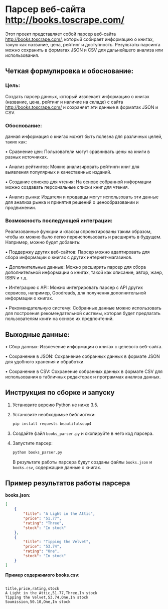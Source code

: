 # Парсер веб-сайта http://books.toscrape.com/
Этот проект представляет собой парсер веб-сайта http://books.toscrape.com/, который собирает информацию о книгах, такую как название, цена, рейтинг и доступность. Результаты парсинга можно сохранить в форматах JSON и CSV для дальнейшего анализа или использования.

## Четкая формулировка и обоснование:

### Цель: 
Создать парсер данных, который извлекает информацию о книгах (название, цена, рейтинг и наличие на складе) с сайта http://books.toscrape.com/ и сохраняет эти данные в форматах JSON и CSV.

### Обоснование: 
данная информация о книгах может быть полезна для различных целей, таких как:

•	Сравнение цен: Пользователи могут сравнивать цены на книги в разных источниках.

•	Анализ рейтингов: Можно анализировать рейтинги книг для выявления популярных и качественных изданий.

•	Создание списков для чтения: На основе собранной информации можно создавать персональные списки книг для чтения.

•	Анализ рынка: Издатели и продавцы могут использовать эти данные для анализа рынка и принятия решений о ценообразовании и продвижении.

### Возможность последующей интеграции:

Реализованные функции и классы спроектированы таким образом, чтобы их можно было легко переиспользовать и расширять в будущем. Например, можно будет добавить:

•	Поддержку других веб-сайтов: Парсер можно адаптировать для сбора информации о книгах с других интернет-магазинов.

•	Дополнительные данные: Можно расширить парсер для сбора дополнительной информации о книгах, такой как описание, автор, жанр, ISBN и т.д.

•	Интеграцию с API: Можно интегрировать парсер с API других сервисов, например, Goodreads, для получения дополнительной информации о книгах.

•	Рекомендательную систему: Собранные данные можно использовать для построения рекомендательной системы, которая будет предлагать пользователям книги на основе их предпочтений.

## Выходные данные:

•	Сбор данных: Извлечение информации о книгах с целевого веб-сайта.

•	Сохранение в JSON: Сохранение собранных данных в формате JSON для удобного хранения и обработки.

•	Сохранение в CSV: Сохранение собранных данных в формате CSV для использования в табличных редакторах и программах анализа данных.

## Инструкция по сборке и запуску

1.  Установите версию Python не ниже 3.5.
2.  Установите необходимые библиотеки:

    ```bash
    pip install requests beautifulsoup4
    ```

3.  Создайте файл `books_parser.py` и скопируйте в него код парсера.
4.  Запустите парсер:

    ```bash
    python books_parser.py
    ```

    В результате работы парсера будут созданы файлы `books.json` и `books.csv`, содержащие данные о книгах.

## Пример результатов работы парсера

**books.json:**

```json
[
    {
        "title": "A Light in the Attic",
        "price": "51.77",
        "rating": "Three",
        "stock": "In stock"
    },
    {
        "title": "Tipping the Velvet",
        "price": "53.74",
        "rating": "One",
        "stock": "In stock"
    }
]
```
**Пример содержимого books.csv:**

```csv

title,price,rating,stock
A Light in the Attic,51.77,Three,In stock
Tipping the Velvet,53.74,One,In stock
Soumission,50.10,One,In stock
```
